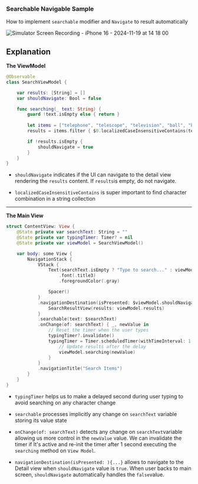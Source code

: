 
### Searchable Navigable Sample

How to implement `searchable` modifier and `Navigate` to result automatically 

![Simulator Screen Recording - iPhone 16 - 2024-11-19 at 14 18 00](https://github.com/user-attachments/assets/e95378c3-2350-4f1d-bfdf-288a7214b91c)

## Explanation

**The ViewModel**


```swift
@Observable
class SearchViewModel {

    var results: [String] = []
    var shouldNavigate: Bool = false

    func searching(_ text: String) {
        guard !text.isEmpty else { return }
        
        let items = ["telephone", "telescope", "television", "ball", "basket ball", "volley ball", "Hugo Boss", "Apple", "Google", "Futbol"]
        results = items.filter { $0.localizedCaseInsensitiveContains(text) }

        if !results.isEmpty {
            shouldNavigate = true
        }
    }
}
```

- `shouldNavigate` indicates if the UI can navigate to the detail view rendering the `results` content. If `results`is empty, do not navigate.

- `localizedCaseInsensitiveContains` is super important to find character combination in a string collection

--- 

**The Main View**

```swift
struct ContentView: View {
    @State private var searchText: String = ""
    @State private var typingTimer: Timer? = nil
    @State private var viewModel = SearchViewModel()

    var body: some View {
        NavigationStack {
            VStack {
                Text(searchText.isEmpty ? "Type to search..." : viewModel.results.isEmpty ? "No results found" : "Type something else")
                    .font(.title3)
                    .foregroundColor(.gray)

                Spacer()
            }
            .navigationDestination(isPresented: $viewModel.shouldNavigate) {
                SearchResultView(results: viewModel.results)
            }
            .searchable(text: $searchText)
            .onChange(of: searchText) { _, newValue in
                // Reset the timer when the user types
                typingTimer?.invalidate()
                typingTimer = Timer.scheduledTimer(withTimeInterval: 1.0, repeats: false) { _ in
                    // Update results after the delay
                    viewModel.searching(newValue)
                }
            }
            .navigationTitle("Search Items")
        }
    }
}
```

- `typingTimer` helps us to make a delayed second during user typing to avoid searching on any character change

- `searchable` processes implicitly any change on `searchText` variable storing its value state

-  `onChange(of: searchText)` detects any change on `searchText`variable allowing us more control in the `newValue` value. We can invalidate the timer if It's active and re-init the timer after 1 second executing the `searching` method on `View Model`.

-  `navigationDestination(isPresented: ){...}` allows to navigate to the Detail view when `shouldNavigate` value is `true`. When user backs to main screen, `shouldNavigate` automatically handles the `false`value.


